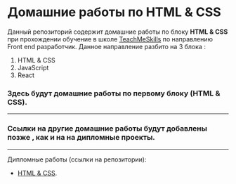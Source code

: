 # Домашние работы по HTML & CSS

Данный репозиторий содержит домашние работы по блоку **HTML & CSS** при прохождении  обучение в школе [TeachMeSkills](https://teachmeskills.by/) по направлению Front end разработчик.
Данное направление разбито на 3 блока :

1.  HTML & CSS 
2.  JavaScript
3.  React

### Здесь будут домашние работы по первому блоку (HTML & CSS).
---
### Ссылки на другие домашние работы будут добавлены позже , как и на на дипломные проекты.
---
Дипломные работы (ссылки на репозитории):
-  [HTML & CSS](https://github.com/andrey-semchenko/TMS-project-html-css).

